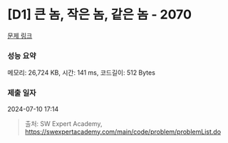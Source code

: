 # [D1] 큰 놈, 작은 놈, 같은 놈 - 2070 

[문제 링크](https://swexpertacademy.com/main/code/problem/problemDetail.do?contestProbId=AV5QQ6qqA40DFAUq) 

### 성능 요약

메모리: 26,724 KB, 시간: 141 ms, 코드길이: 512 Bytes

### 제출 일자

2024-07-10 17:14



> 출처: SW Expert Academy, https://swexpertacademy.com/main/code/problem/problemList.do
